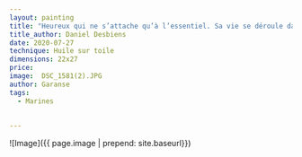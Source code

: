 ```yaml
---
layout: painting
title: "Heureux qui ne s’attache qu’à l’essentiel. Sa vie se déroule dans la sérénité."      
title_author: Daniel Desbiens  
date: 2020-07-27
technique: Huile sur toile
dimensions: 22x27
price: 
image:  DSC_1581(2).JPG
author: Garanse
tags:
  - Marines
  
  
---
```

![Image]({{ page.image | prepend: site.baseurl}})


